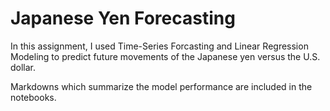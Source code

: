 # Japanese Yen Forecasting

In this assignment, I used Time-Series Forcasting and Linear Regression Modeling to predict future movements of the Japanese yen versus the U.S. dollar. 

Markdowns which summarize the model performance are included in the notebooks.


